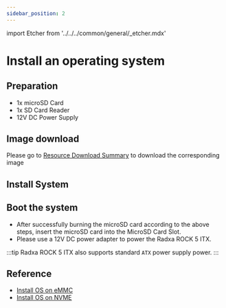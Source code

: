 ```yaml
---
sidebar_position: 2
---
```


import Etcher from '../../../common/general/\_etcher.mdx'

# Install an operating system

## Preparation

- 1x microSD Card
- 1x SD Card Reader
- 12V DC Power Supply

## Image download

Please go to [Resource Download Summary](../getting-started/download) to download the corresponding image

## Install System

<Etcher model="rock5itx" />

## Boot the system

- After successfully burning the microSD card according to the above steps, insert the microSD card into the MicroSD Card Slot.
- Please use a 12V DC power adapter to power the Radxa ROCK 5 ITX.

:::tip
Radxa ROCK 5 ITX also supports standard `ATX` power supply power.
:::

## Reference

- [Install OS on eMMC](../low-level-dev/install-os-on-emmc)
- [Install OS on NVME](../low-level-dev/install-os-on-nvme)
